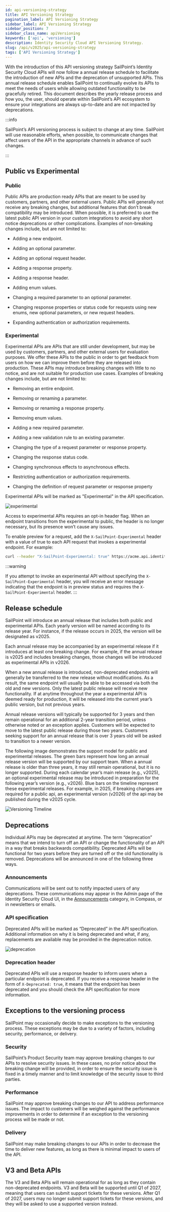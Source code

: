 ```yaml
---
id: api-versioning-strategy
title: API Versioning Strategy
pagination_label: API Versioning Strategy
sidebar_label: API Versioning Strategy
sidebar_position: 7
sidebar_class_name: apiVersioning
keywords: ['api', 'versioning']
description: Identity Security Cloud API Versioning Strategy.
slug: /api/v2025/api-versioning-strategy
tags: ['API Versioning Strategy']
---
```


With the introduction of this API versioning strategy SailPoint’s Identity Security Cloud APIs will now follow a annual release schedule to facilitate the introduction of new APIs and the deprecation of unsupported APIs. This annual release schedule enables SailPoint to continually evolve its APIs to meet the needs of users while allowing outdated functionality to be gracefully retired. This document describes the yearly release process and how you, the user, should operate within SailPoint’s API ecosystem to ensure your integrations are always up-to-date and are not impacted by deprecations.

:::info

SailPoint’s API versioning process is subject to change at any time. SailPoint will use reasonable efforts, when possible, to communicate changes that affect users of the API in the appropriate channels in advance of such changes.

:::

## Public vs Experimental

### Public

Public APIs are production ready APIs that are meant to be used by customers, partners, and other external users. Public APIs will generally not receive any breaking changes, but additional features that don’t break compatibility may be introduced. When possible, it is preferred to use the latest public API version in your custom integrations to avoid any short notice deprecations or other complications. Examples of non-breaking changes include, but are not limited to:

- Adding a new endpoint.

- Adding an optional parameter.

- Adding an optional request header.

- Adding a response property.

- Adding a response header.

- Adding enum values.

- Changing a required parameter to an optional parameter.

- Changing response properties or status code for requests using new enums, new optional parameters, or new request headers.

- Expanding authentication or authorization requirements.

### Experimental

Experimental APIs are APIs that are still under development, but may be used by customers, partners, and other external users for evaluation purposes. We offer these APIs to the public in order to get feedback from users on how we can improve them before they are released into production. These APIs may introduce breaking changes with little to no notice, and are not suitable for production use cases. Examples of breaking changes include, but are not limited to:

- Removing an entire endpoint.

- Removing or renaming a parameter.

- Removing or renaming a response property.

- Removing enum values.

- Adding a new required parameter.

- Adding a new validation rule to an existing parameter.

- Changing the type of a request parameter or response property.

- Changing the response status code.

- Changing synchronous effects to asynchronous effects.

- Restricting authentication or authorization requirements.

- Changing the definition of request parameter or response property

Experimental APIs will be marked as "Experimental" in the API specification.

![experimental](../img/experimental-warning.png)

Access to experimental APIs requires an opt-in header flag. When an endpoint transitions from the experimental to public, the header is no longer necessary, but its presence won’t cause any issues.

To enable preview for a request, add the `X-SailPoint-Experimental` header with a value of true to each API request that invokes a experimental endpoint. For example:

```bash
curl --header "X-SailPoint-Experimental: true" https://acme.api.identitynow.com/v2026/endpoint
```

:::warning

If you attempt to invoke an experimental API without specifying the `X-SailPoint-Experimental` header, you will receive an error message indicating that the endpoint is in preview status and requires the `X-SailPoint-Experimental` header. :::

## Release schedule

SailPoint will introduce an annual release that includes both public and experimental APIs. Each yearly version will be named according to its release year. For instance, if the release occurs in 2025, the version will be designated as v2025.

Each annual release may be accompanied by an experimental release if it introduces at least one breaking change. For example, if the annual release is v2025 and includes breaking changes, those changes will be introduced as experimental APIs in v2026.

When a new annual release is introduced, non-deprecated endpoints will generally be transferred to the new release without modifications. As a result, the same endpoint will usually be able to be accessed via both the old and new versions. Only the latest public release will receive new functionality. If at anytime throughout the year a experimental API is deemed ready for production, it will be released into the current year’s public version, but not previous years.

Annual release versions will typically be supported for 3 years and then remain operational for an additional 2-year transition period, unless otherwise noted or an exception applies. Customers will be expected to move to the latest public release during those two years. Customers seeking support for an annual release that is over 3 years old will be asked to transition to a newer version.

The following image demonstrates the support model for public and experimental releases. The green bars represent how long an annual release version will be supported by our support team. When a annual release is older than three years, it may still remain operational, but it is no longer supported. During each calendar year’s main release (e.g., v2025), an optional experimental release may be introduced in preparation for the following year’s version (e.g., v2026). Blue bars on the timeline represent these experimental releases. For example, in 2025, if breaking changes are required for a public api, an experimental version (v2026) of the api may be published during the v2025 cycle.

![Versioning Timeline](../img/api-versioning-timeline.png)

## Deprecations

Individual APIs may be deprecated at anytime. The term “deprecation” means that we intend to turn off an API or change the functionality of an API in a way that breaks backwards compatibility. Deprecated APIs will be functional for two years before they are turned off or the old functionality is removed. Deprecations will be announced in one of the following three ways.

### Announcements

Communications will be sent out to notify impacted users of any deprecations. These communications may appear in the Admin page of the Identity Security Cloud UI, in the [Announcements](https://developer.sailpoint.com/discuss/c/announcements/14) category, in Compass, or in newsletters or emails.

### API specification

Deprecated APIs will be marked as “Deprecated” in the API specification. Additional information on why it is being deprecated and what, if any, replacements are available may be provided in the deprecation notice.

![deprecation](../img/deprecation-warning.png)

### Deprecation header

Deprecated APIs will use a response header to inform users when a particular endpoint is deprecated. If you receive a response header in the form of `X-Deprecated: true`, it means that the endpoint has been deprecated and you should check the API specification for more information.

## Exceptions to the versioning process

SailPoint may occasionally decide to make exceptions to the versioning process. These exceptions may be due to a variety of factors, including security, performance, or delivery.

### Security

SailPoint’s Product Security team may approve breaking changes to our APIs to resolve security issues. In these cases, no prior notice about the breaking change will be provided, in order to ensure the security issue is fixed in a timely manner and to limit knowledge of the security issue to third parties.

### Performance

SailPoint may approve breaking changes to our API to address performance issues. The impact to customers will be weighed against the performance improvements in order to determine if an exception to the versioning process will be made or not.

### Delivery

SailPoint may make breaking changes to our APIs in order to decrease the time to deliver new features, as long as there is minimal impact to users of the API.

## V3 and Beta APIs

The V3 and Beta APIs will remain operational for as long as they contain non-deprecated endpoints. V3 and Beta will be supported until Q1 of 2027, meaning that users can submit support tickets for these versions. After Q1 of 2027, users may no longer submit support tickets for these versions, and they will be asked to use a supported version instead.
